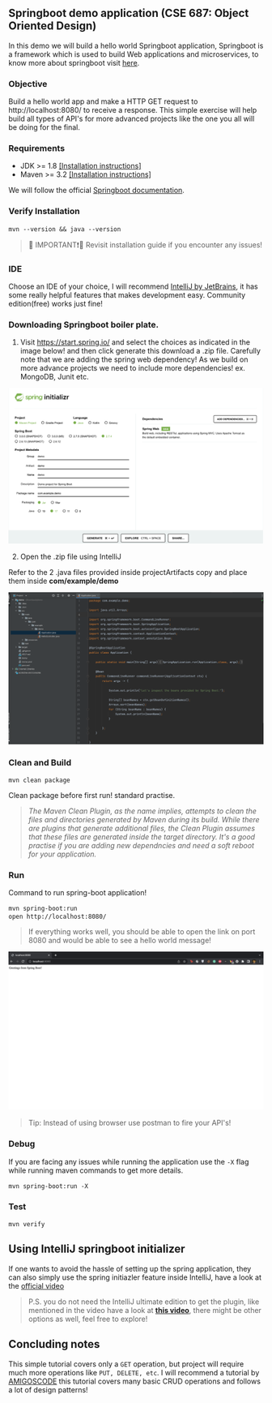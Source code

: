 ## Springboot demo application (CSE 687: Object Oriented Design)

In this demo we will build a hello world Springboot application, Springboot is a framework which is used to build Web applications and microservices, to know more about springboot visit [here](https://www.ibm.com/cloud/learn/java-spring-boot).

### Objective
Build a hello world app and make a HTTP GET request to http://localhost:8080/ to receive a response.
This simple exercise will help build all types of API's for more advanced projects like the one you all will be doing for the final.

### Requirements
 * JDK >= 1.8 [[Installation instructions]](https://www.oracle.com/java/technologies/downloads/)
 * Maven >= 3.2 [[Installation instructions]](https://maven.apache.org/download.cgi)

We will follow the official [Springboot documentation](https://spring.io/guides/gs/spring-boot/).

### Verify Installation
```
mvn --version && java --version
```
> 🔴 IMPORTANT❗🔴 Revisit installation guide if you encounter any issues! 

### IDE

Choose an IDE of your choice, I will recommend [IntelliJ by JetBrains](https://www.jetbrains.com/idea/download/), it has some really helpful features that makes development easy. Community edition(free) works just fine!

### Downloading Springboot boiler plate.

1. Visit https://start.spring.io/ and select the choices as indicated in the image below! and then click generate this download a .zip file. Carefully note that we are adding the spring web dependency! As we build on more advance projects we need to include more dependencies! ex. MongoDB, Junit etc.

![springini.png](assets/springini.png)

2. Open the .zip file using IntelliJ

Refer to the 2 .java files provided inside projectArtifacts copy and place them inside **com/example/demo**

![directory.png](assets/directory.png)


### Clean and Build
```
mvn clean package
```
Clean package before first run! standard practise.

> _The Maven Clean Plugin, as the name implies, attempts to clean the files and directories generated by Maven during its build. While there are plugins that generate additional files, the Clean Plugin assumes that these files are generated inside the target directory. It's a good practise if you are adding new dependncies and need a soft reboot for your application._

### Run
Command to run spring-boot application!

```
mvn spring-boot:run
open http://localhost:8080/
```

> If everything works well, you should be able to open the link on port 8080 and would be able to see a hello world message!

![directory.png](assets/output.png)

> Tip: Instead of using browser use postman to fire your API's!

### Debug

If you are facing any issues while running the application use the ```-X``` flag while running maven commands to get more details.

```
mvn spring-boot:run -X
```

### Test
```
mvn verify
```

## Using IntelliJ springboot initializer

If one wants to avoid the hassle of setting up the spring application, they can also simply use the spring initiazler feature inside IntelliJ, have a look at the [official video](https://www.youtube.com/watch?v=5kOGdZmpSDI)

> P.S. you do not need the IntelliJ ultimate edition to get the plugin, like mentioned in the video have a look at **[this video](https://www.youtube.com/watch?v=oO6HPVRqGvg)**, there might be other options as well, feel free to explore!

## Concluding notes

This simple tutorial covers only a ```GET``` operation, but project will require much more operations like ```PUT, DELETE, etc```. I will recommend a tutorial by [AMIGOSCODE](https://www.youtube.com/watch?v=VVn9OG9nfH0) this tutorial covers many basic CRUD operations and follows a lot of design patterns!






